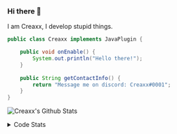 ### Hi there 👋

I am Creaxx, I develop stupid things. 

```java
public class Creaxx implements JavaPlugin {

    public void onEnable() {
        System.out.println("Hello there!");
    }
    
    public String getContactInfo() {
        return "Message me on discord: Creaxx#0001";
    }
}
```

![Creaxx's Github Stats](https://github-readme-stats.vercel.app/api?username=CreaxxOG&show_icons=true&theme=dark&count_private=true)

<details>
  <summary>Code Stats</summary>

<!--START_SECTION:waka-->
![Code Time](http://img.shields.io/badge/Code%20Time-1%2C370%20hrs%2038%20mins-blue)

![Lines of code](https://img.shields.io/badge/From%20Hello%20World%20I%27ve%20Written-596.6%20thousand%20lines%20of%20code-blue)

**🐱 My GitHub Data** 

> 📦 66.4 kB Used in GitHub's Storage 
 > 
> 🏆 2,014 Contributions in the Year 2023
 > 
> 🚫 Not Opted to Hire
 > 
> 📜 4 Public Repositories 
 > 
> 🔑 2 Private Repositories 
 > 
**I'm a Night 🦉** 

```text
🌞 Morning                306 commits         ██░░░░░░░░░░░░░░░░░░░░░░░   06.83 % 
🌆 Daytime                1898 commits        ███████████░░░░░░░░░░░░░░   42.38 % 
🌃 Evening                2188 commits        ████████████░░░░░░░░░░░░░   48.85 % 
🌙 Night                  87 commits          ░░░░░░░░░░░░░░░░░░░░░░░░░   01.94 % 
```
📅 **I'm Most Productive on Saturday** 

```text
Monday                   566 commits         ███░░░░░░░░░░░░░░░░░░░░░░   12.64 % 
Tuesday                  616 commits         ███░░░░░░░░░░░░░░░░░░░░░░   13.75 % 
Wednesday                622 commits         ███░░░░░░░░░░░░░░░░░░░░░░   13.89 % 
Thursday                 673 commits         ████░░░░░░░░░░░░░░░░░░░░░   15.03 % 
Friday                   418 commits         ██░░░░░░░░░░░░░░░░░░░░░░░   09.33 % 
Saturday                 807 commits         █████░░░░░░░░░░░░░░░░░░░░   18.02 % 
Sunday                   777 commits         ████░░░░░░░░░░░░░░░░░░░░░   17.35 % 
```


📊 **This Week I Spent My Time On** 

```text
💬 Programming Languages: 
Java                     9 hrs 8 mins        █████████████████████░░░░   83.64 % 
Kotlin                   1 hr 21 mins        ███░░░░░░░░░░░░░░░░░░░░░░   12.48 % 
XML                      16 mins             █░░░░░░░░░░░░░░░░░░░░░░░░   02.59 % 
GitIgnore file           6 mins              ░░░░░░░░░░░░░░░░░░░░░░░░░   00.92 % 
IDEA_MODULE              2 mins              ░░░░░░░░░░░░░░░░░░░░░░░░░   00.36 % 

🔥 Editors: 
IntelliJ                 10 hrs 56 mins      █████████████████████████   100.00 % 
```

**I Mostly Code in Java** 

```text
Java                     56 repos            ███████████████████░░░░░░   75.68 % 
Kotlin                   10 repos            ███░░░░░░░░░░░░░░░░░░░░░░   13.51 % 
CSS                      2 repos             █░░░░░░░░░░░░░░░░░░░░░░░░   02.70 % 
JavaScript               2 repos             █░░░░░░░░░░░░░░░░░░░░░░░░   02.70 % 
EJS                      1 repo              ░░░░░░░░░░░░░░░░░░░░░░░░░   01.35 % 
```




 Last Updated on 26/06/2023 18:26:40 UTC
<!--END_SECTION:waka-->
</details>
